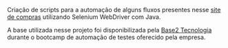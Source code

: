 Criação de scripts para a automação de alguns fluxos presentes nesse <a href="http://automationpractice.com/">site de compras</a>
utilizando Selenium WebDriver com Java.

  <p>A base utilizada nesse projeto foi disponibilizada pela <a href="https://www.base2.com.br/">Base2 Tecnologia</a> durante o bootcamp de automação de testes oferecido pela empresa.</p> 
